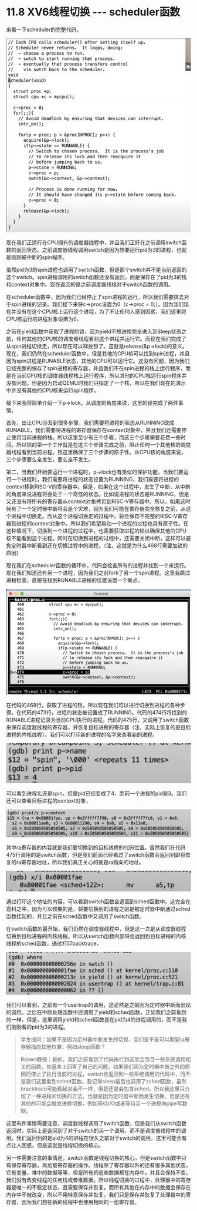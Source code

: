 # 11.8 XV6线程切换 --- scheduler函数

来看一下scheduler的完整代码，

![](../.gitbook/assets/image%20%28535%29.png)

现在我们正运行在CPU拥有的调度器线程中，并且我们正好在之前调用switch函数的返回状态。之前调度器线程调用switch是因为想要运行pid为3的进程，也就是刚刚被中断的spin程序。

虽然pid为3的spin进程也调用了switch函数，但是那个switch并不是当前返回的这个switch。spin进程调用的switch函数还没有返回，而是保存在了pid为3的栈和context对象中。现在返回的是之前调度器线程对于switch函数的调用。

在scheduler函数中，因为我们已经停止了spin进程的运行，所以我们需要抹去对于spin进程的记录。我们接下来将c-&gt;proc设置为0（c-&gt;proc = 0;）。因为我们现在并没有在这个CPU核上运行这个进程，为了不让任何人感到困惑，我们这里将CPU核运行的进程对象设置为0。

之前在yield函数中获取了进程的锁，因为yield不想进程完全进入到Sleep状态之前，任何其他的CPU核的调度器线程看到这个进程并运行它。而现在我们完成了从spin进程切换走，所以现在可以释放锁了。这就是release\(&p-&gt;lock\)的意义。现在，我们仍然在scheduler函数中，但是其他的CPU核可以找到spin进程，并且因为spin进程是RUNABLE状态，其他的CPU可以运行它。这没有问题，因为我们已经完整的保存了spin进程的寄存器，并且我们不在spin进程的栈上运行程序，而是在当前CPU核的调度器线程栈上运行程序，所以其他的CPU核运行spin程序并没有问题。但是因为启动QEMU时我们只指定了一个核，所以在我们现在的演示中并没有其他的CPU核来运行spin程序。

接下来我将简单介绍一下p-&gt;lock。从调度的角度来说，这里的锁完成了两件事情。

首先，出让CPU涉及到很多步骤，我们需要将进程的状态从RUNNING改成RUNABLE，我们需要将进程的寄存器保存在context对象中，并且我们还需要停止使用当前进程的栈。所以这里至少有三个步骤，而这三个步骤需要花费一些时间。所以锁的第一个工作就是在这三个步骤完成之前，阻止任何一个其他核的调度器线程看到当前进程。锁这里确保了三个步骤的原子性。从CPU核的角度来说，三个步骤要么全发生，要么全不发生。

第二，当我们开始要运行一个进程时，p-&gt;lock也有类似的保护功能。当我们要运行一个进程时，我们需要将进程的状态设置为RUNNING，我们需要将进程的context移到RISC-V的寄存器中。但是，如果在这个过程中，发生了中断，从中断的角度来说进程将会处于一个奇怪的状态。比如说进程的状态是RUNNING，但是又还没有将所有的寄存器从context对象拷贝到RISC-V寄存器中。所以，如果这时候有了一个定时器中断将会是个灾难，因为我们可能在寄存器完全恢复之前，从这个进程中切换走。而从这个进程切换走的过程中，将会保存不完整的RISC-V寄存器到进程的context对象中。所以我们希望启动一个进程的过程也具有原子性。在这种情况下，切换到一个进程的过程中，也需要获取进程的锁以确保其他的CPU核不能看到这个进程。同时在切换到进程的过程中，还需要关闭中断，这样可以避免定时器中断看到还在切换过程中的进程。（注，这就是为什么468行需要加锁的原因）

现在我们在scheduler函数的循环中，代码会检查所有的进程并找到一个来运行。现在我们知道还有另一个进程，因为我们之前fork了另一个spin进程。这里我跳过进程检查，直接在找到RUNABLE进程的位置设置一个断点。

![](../.gitbook/assets/image%20%28529%29.png)

在代码的468行，获取了进程的锁，所以现在我们可以进行切换到进程的各种步骤。在代码的473行，进程的状态被设置成了RUNNING。代码的474行将找到的RUNABLE进程记录为当前CPU执行的进程。代码的475行，又调用了switch函数来保存调度器线程的寄存器，并恢复目标进程的寄存器（注，实际上恢复的是目标进程的内核线程）。我们可以打印新的进程的名字来查看新的进程。

![](../.gitbook/assets/image%20%28515%29.png)

可以看到进程名还是spin，但是pid已经变成了4，而前一个进程的pid是3。我们还可以查看目标进程的context对象，

![](../.gitbook/assets/image%20%28521%29.png)

其中ra寄存器的内容就是我们要切换到的目标线程的代码位置。虽然我们在代码475行调用的是switch函数，但是我们前面已经看过了switch函数会返回到即将恢复的ra寄存器地址，所以我们真正关心的就是ra指向的地址。

![](../.gitbook/assets/image%20%28500%29.png)

通过打印这个地址的内容，可以看到switch函数会返回到sched函数中。这完全在意料之中，因为可以预期的是，将要切换到的进程之前是被定时器中断通过sched函数挂起的，并且之前在sched函数中又调用了switch函数。

在switch函数的最开始，我们仍然在调度器线程中，但是这一次是从调度器线程切换到目标进程的内核线程。所以从switch函数内部将会返回到目标进程的内核线程的sched函数，通过打印backtrace，

![](../.gitbook/assets/image%20%28445%29.png)

我们可以看到，之前有一个usertrap的调用，这必然是之前因为定时器中断而出现的调用。之后在中断处理函数中还调用了yield和sched函数，正如我们之前看到的一样。但是，这里调用yield和sched函数是在pid为4的进程调用的，而不是我们刚刚看的pid为3的进程。

> 学生提问：如果不是因为定时器中断发生的切换，我们是不是可以期望ra寄存器指向其他位置，例如sleep函数？
>
> Robert教授：是的，我们之前看到了代码执行到这里会包含一些系统调用相关的函数。你基本上回答了自己的问题，如果我们因为定时器中断之外的原因而停止了执行当前的进程，switch会返回到一些系统调用的代码中，而不是我们这里看到sched函数。我记得sleep最后也调用了sched函数，虽然bracktrace可能看起来会不一样，但是还是会包含sched。所以我这里只介绍了一种进程间切换的方法，也就是因为定时器中断而发生切换。但是还有其他的可能会触发进程切换，例如等待I/O或者等待另一个进程向pipe写数据。

这里有件事情需要注意，调度器线程调用了switch函数，但是我们从switch函数返回时，实际上是返回到了对于switch的另一个调用，而不是调度器线程中的调用。我们返回到的是pid为4的进程在很久之前对于switch的调用。这里可能会有点让人困惑，但是这就是线程切换的核心。

另一件需要注意的事情是，switch函数是线程切换的核心，但是switch函数中只有保存寄存器，再加载寄存器的操作。线程除了寄存器以外的还有很多其他状态，它有变量，堆中的数据等等，但是所有的这些数据都在内存中，并且会保持不变。我们没有改变线程的任何栈或者堆数据。所以线程切换的过程中，处理器中的寄存器是唯一的不稳定状态，且需要保存并恢复。而所有其他在内存中的数据会保存在内存中不被改变，所以不用特意保存并恢复。我们只是保存并恢复了处理器中的寄存器，因为我们想在新的线程中也使用相同的一组寄存器。

